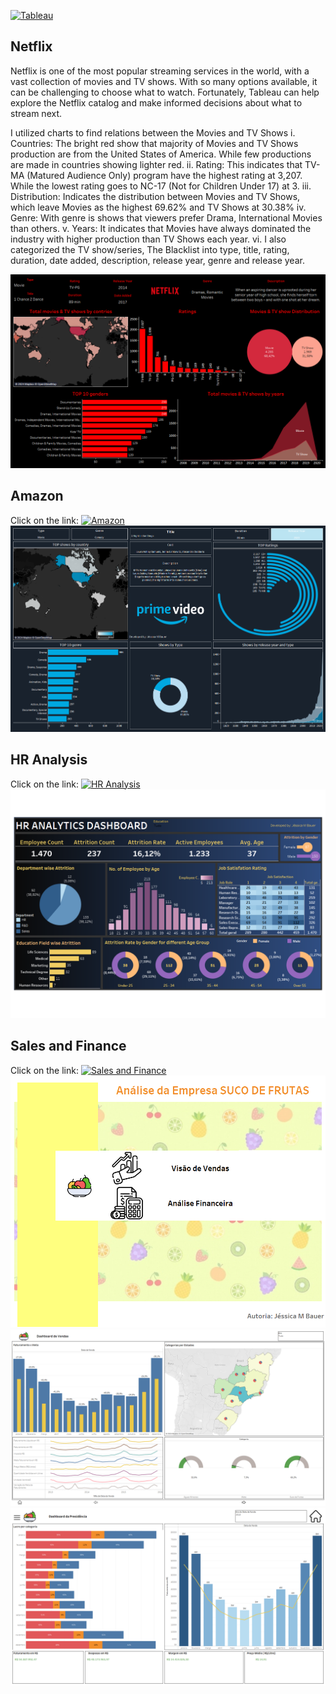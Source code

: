 
[![Tableau](https://img.shields.io/badge/Tableau-E97627?style=for-the-badge&logo=Tableau&logoColor=white)](https://public.tableau.com/views/Tableau-DashboardNetflix/NetflixDashboard?:language=pt-BR&publish=yes&:sid=&:display_count=n&:origin=viz_share_link)

## Netflix

Netflix is one of the most popular streaming services in the world, with a vast collection of movies and TV shows. With so many options available, it can be challenging to choose what to watch. Fortunately, Tableau can help explore the Netflix catalog and make informed decisions about what to stream next.

I utilized charts to find relations between the Movies and TV Shows 
i. Countries: The bright red show that majority of Movies and TV Shows production are from the United States of America. While few productions are made in countries showing lighter red.
ii. Rating: This indicates that TV-MA (Matured Audience Only) program have the highest rating at 3,207. While the lowest rating goes to NC-17 (Not for Children Under 17) at 3.
iii. Distribution: Indicates the distribution between Movies and TV Shows, which leave Movies as the highest 69.62% and TV Shows at 30.38%
iv. Genre: With genre is shows that viewers prefer Drama, International Movies than others.
v. Years: It indicates that Movies have always dominated the industry with higher production than TV Shows each year.
vi. I also categorized the TV show/series, The Blacklist into type, title, rating, duration, date added, description, release year, genre and release year.

![Dashboard](https://github.com/jessicabauer/BI_projects/blob/main/2.%20Tableau/Screenshots/Netflix%20Dashboard.png?raw=true)


## Amazon

Click on the link: [![Amazon](https://img.shields.io/badge/Tableau-E97627?style=for-the-badge&logo=Tableau&logoColor=white)](https://public.tableau.com/views/Dashboard-Amazon_17143553708580/Dashboard?:language=pt-BR&publish=yes&:sid=&:display_count=n&:origin=viz_share_link)
![Dashboard](https://github.com/jessicabauer/BI_projects/blob/main/2.%20Tableau/Screenshots/Dashboard%20Amazon.png)


## HR Analysis

Click on the link: [![HR Analysis](https://img.shields.io/badge/Tableau-E97627?style=for-the-badge&logo=Tableau&logoColor=white)](https://public.tableau.com/views/HRDashboard_17144861540900/HRAnalyticsDashboard?:language=pt-BR&publish=yes&:sid=&:display_count=n&:origin=viz_share_link)
![Dashboard](https://github.com/jessicabauer/BI_projects/blob/main/2.%20Tableau/Screenshots/HR%20Analytics%20Dashboard.png)

## Sales and Finance

Click on the link: [![Sales and Finance](https://img.shields.io/badge/Tableau-E97627?style=for-the-badge&logo=Tableau&logoColor=white)](https://public.tableau.com/views/Dashboard-EmpresaFrutas/Home?:language=pt-BR&publish=yes&:sid=&:display_count=n&:origin=viz_share_link)
![Main Page](https://github.com/jessicabauer/BI_projects/blob/main/2.%20Tableau/Screenshots/Page1.png)
![Sales Dashboard](https://github.com/jessicabauer/BI_projects/blob/main/2.%20Tableau/Screenshots/Page2.png)
![Finance Dashboard](https://github.com/jessicabauer/BI_projects/blob/main/2.%20Tableau/Screenshots/Page3.png)
